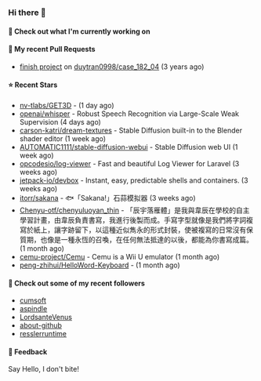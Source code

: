 ### Hi there 👋

#### 👷 Check out what I'm currently working on

#### 🔨 My recent Pull Requests

- [finish project](https://github.com/duytran0998/case_182_04/pull/1) on [duytran0998/case_182_04](https://github.com/duytran0998/case_182_04) (3 years ago)

#### ⭐ Recent Stars

- [nv-tlabs/GET3D](https://github.com/nv-tlabs/GET3D) -  (1 day ago)
- [openai/whisper](https://github.com/openai/whisper) - Robust Speech Recognition via Large-Scale Weak Supervision (4 days ago)
- [carson-katri/dream-textures](https://github.com/carson-katri/dream-textures) - Stable Diffusion built-in to the Blender shader editor (1 week ago)
- [AUTOMATIC1111/stable-diffusion-webui](https://github.com/AUTOMATIC1111/stable-diffusion-webui) - Stable Diffusion web UI (1 week ago)
- [opcodesio/log-viewer](https://github.com/opcodesio/log-viewer) - Fast and beautiful Log Viewer for Laravel (3 weeks ago)
- [jetpack-io/devbox](https://github.com/jetpack-io/devbox) - Instant, easy, predictable shells and containers. (3 weeks ago)
- [itorr/sakana](https://github.com/itorr/sakana) - 🐟「Sakana!」石蒜模拟器 (3 weeks ago)
- [Chenyu-otf/chenyuluoyan_thin](https://github.com/Chenyu-otf/chenyuluoyan_thin) - 「辰宇落雁體」是我與韋辰在學校的自主學習計畫，由韋辰負責書寫，我進行後製而成。手寫字型就像是我們將字詞複寫於紙上，讓字跡留下，以這種近似雋永的形式封裝，使被複寫的日常沒有保質期，也像是一種永恆的召喚，在任何無法抵達的以後，都能為你書寫成篇。 (1 month ago)
- [cemu-project/Cemu](https://github.com/cemu-project/Cemu) - Cemu is a Wii U emulator (1 month ago)
- [peng-zhihui/HelloWord-Keyboard](https://github.com/peng-zhihui/HelloWord-Keyboard) -  (1 month ago)

#### 👯 Check out some of my recent followers

- [cumsoft](https://github.com/cumsoft)
- [aspindle](https://github.com/aspindle)
- [LordsanteVenus](https://github.com/LordsanteVenus)
- [about-github](https://github.com/about-github)
- [resslerruntime](https://github.com/resslerruntime)

#### 💬 Feedback

Say Hello, I don't bite!